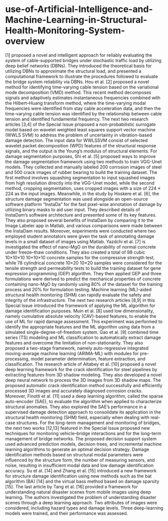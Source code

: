 # use-of-Artificial-Intelligence-and-Machine-Learning-in-Structural-Health-Monitoring-System-overview
[1] proposed a novel and intelligent approach for reliably evaluating the system of cable-supported
bridges under stochastic traffic load by utilizing deep belief networks (DBNs). They introduced the
theoretical basis for utilizing DBNs to approximate the structural load, and presented a computational
framework to illustrate the procedures followed to evaluate the bridge system reliability via DBNs. Hou
et al. [2] proposed a novel method for identifying time-varying cable tension based on the variational
mode decomposition (VMD) method. This recent method decomposes signals and adaptively
estimates instantaneous frequencies combined with the Hilbert–Huang transform method, where the
time-varying modal frequencies were identified from stay cable acceleration data, and then the
time-varying cable tension was identified by the relationship between cable tension and identified
fundamental frequency.
The next two research articles [3,4] of the Special Issue proposed a non-probabilistic surrogate
model based on wavelet weighted least squares support vector machine (WWLS SVM) to address
the problem of uncertainty in vibration-based damage detection. The input data for WWLSSVM consist of
selected wavelet packet decomposition (WPD) features of the structural response signals, and the
output is the Young’s modulus of structural elements.
For damage segmentation purposes, Shi et al. [5] proposed ways to improve the damage
segmentation framework using two methods to train VGG-Unet models. They collected and manually
labeled 200 corrosion images of steel and 500 crack images of rubber bearing to build the training
dataset. The first method involves squashing segmentation to input squashed images from high
resolution directly into the VGG-Unet model, while the second method, cropping segmentation, uses
cropped images with a size of 224 × 224 as the input images. Meanwhile, in the study by Hoskere et al.
[6], the structure damage segmentation was used alongside an open-source software platform “InstaDa”
for the fast pixel-wise annotation of damage by utilizing binary masks to aid user input. They described
details of InstaDam’s software architecture and presented some of its key features. They also proposed
several benefits of InstaDam by comparing it to the Image Labeler app in Matlab, and various
comparisons were made between the InstaDam results. Moreover, experiments were conducted where
two employed student annotators were given the task of annotating damage levels in a small dataset of
images using Matlab.
Yazdchi et al. [7] is investigated the effect of nano-MgO on the durability of normal concrete under
freeze–thaw conditions. They also created a total of 98 cubic
10×10×10
10×10×10 concrete samples for the compressive strength test, while 78 cylindrical concrete
10×20
10×20 samples were considered for the tensile strength and permeability tests to build the training
dataset for gene expression programming (GEP) algorithm. They then applied GEP and three
formulations were derived to predict the mechanical properties of concrete containing nano-MgO by
randomly using 80% of the dataset for the training process and 20% for formulation testing.
Machine learning (ML)-aided structural health monitoring (SHM) can rapidly evaluate the safety and
integrity of the infrastructure. The next two research articles [8,9] in this Special Issue introduced the
framework of applying the ML algorithm for damage identification purposes. Muin et al. [8] used low
dimensionality, namely cumulative absolute velocity (CAV)-based features, to enable the use of ML for
rapid damage assessment. This experiment was performed to identify the appropriate features and the
ML algorithm using data from a simulated single-degree-of-freedom system. Gao et al. [9] combined time
series (TS) modeling and ML classification to automatically extract damage features and overcome the
limitation of non-stationarity. They also proposed a two-stage framework, namely auto-regressive
integrated moving-average machine learning (ARIMA-ML) with modules for pre-processing, model
parameter determination, feature extraction, and classification.
The research article of Altabey et al. [10] proposed a novel deep learning framework for the crack
identification for steel pipelines by extracting features from 3D shadow modeling. They also developed
a novel deep neural network to process the 3D images from 3D shadow maps. The proposed automatic
crack identification method successfully and efficiently processed 3D images and accurately diagnosed
corrosion cracks.
Moreover, Finotti et al. [11] used a deep learning algorithm, called the sparse auto-encoder (SAE),
to evaluate the algorithm when applied to characterize structural anomalies. They also explored the
SAE’s performance in a supervised damage detection approach to consolidate its application in the
structural health monitoring (SHM) field, especially when dealing with real-case structures.
For the long-term management and monitoring of bridges, the next two works [12,13] featured in the
Special Issue proposed new techniques for monitoring vehicle–bridge interactions and for the long-term
management of bridge networks. The proposed decision support system used advanced prediction
models, decision trees, and incremental machine learning algorithms to generate an optimal decision
strategy.
Damage identification methods based on structural modal parameters were influenced by the
structure form, the number of measuring sensors, and noise, resulting in insufficient modal data and low
damage identification accuracy. Su et al. [14] and Zhang et al. [15] introduced a new framework for
structure damage identification using new methods such as the bat algorithm (BA) [14] and the virtual
bass method based on damage sparsity [15].
The last article by Tang et al. [16] provided a framework for understanding natural disaster scenes
from mobile images using deep learning. The authors investigated the problem of understanding disaster
scenes through a deep learning approach. Two attributes of images were considered, including hazard
types and damage levels. Three deep-learning models were trained, and their performance was
assessed.
